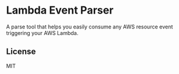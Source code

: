 # Lambda Event Parser

A parse tool that helps you easily consume any AWS resource event triggering your AWS Lambda.

## License

MIT
